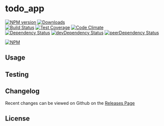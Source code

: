 # todo_app 
[![NPM version](https://badge.fury.io/js/todo_app.svg)](http://badge.fury.io/js/todo_app) [![Downloads](http://img.shields.io/npm/dm/todo_app.svg)](http://badge.fury.io/js/todo_app)   
[![Build Status](https://travis-ci.org//todo_app.svg?branch=master)](https://travis-ci.org//todo_app) [![Test Coverage](https://codeclimate.com/github//todo_app/badges/coverage.svg)](https://codeclimate.com/github//todo_app) [![Code Climate](https://codeclimate.com/github//todo_app/badges/gpa.svg)](https://codeclimate.com/github//todo_app)   
[![Dependency Status](https://david-dm.org//todo_app.svg)](https://david-dm.org//todo_app) [![devDependency Status](https://david-dm.org//todo_app/dev-status.svg)](https://david-dm.org//todo_app#info=devDependencies) [![peerDependency Status](https://david-dm.org//todo_app/peer-status.svg)](https://david-dm.org//todo_app#info=peerDependencies)    


> 

[![NPM](https://nodei.co/npm/todo_app.png?downloads=true&downloadRank=true&stars=true)](https://nodei.co/npm/todo_app)

## Usage


## Testing


## Changelog

Recent changes can be viewed on Github on the [Releases Page](https://github.com//todo_app/releases)

## License


